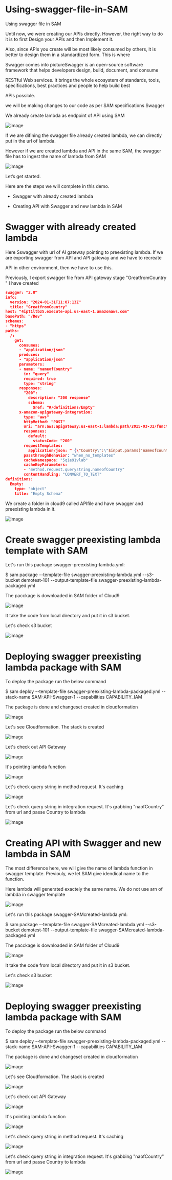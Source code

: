 # Using-swagger-file-in-SAM
Using swagger file in SAM




Until now, we were creating our APIs directly. However, the right way to do it is to first Design your APIs and then Implement it.

Also, since APIs you create will be most likely consumed by others, it is better to design them in a standardized form. This is where 

Swagger comes into pictureSwagger is an open-source software framework that helps developers design, build, document, and consume 

RESTful Web services. It brings the whole ecosystem of standards, tools, specifications, best practices and people to help build best 

APIs possible.

 we will be making changes to our code as per SAM specifications Swagger


We already create lambda as endpoint of API using SAM

![image](https://github.com/felixdagnon/Using-swagger-file-in-SAM/assets/91665833/67aa9157-310e-4152-862b-a7bf445a8a6a)


If we are difining the swagger file already created lambda, we can directly put in the url of lambda.

However if we are created lambda and API in the same SAM, the swagger file has to ingest the name of lambda from SAM

![image](https://github.com/felixdagnon/Using-swagger-file-in-SAM/assets/91665833/2af09993-7e2f-4276-99a0-b098a18f3c49)


Let’s get started.

 Here are the steps we will complete in this demo.

- Swagger with already created lambda

- Creating API with Swagger and new lambda in SAM


# Swagger with already created lambda

Here Sswagger  with url of AI gateway pointing to preexisting lambda. If we are exporting swagger from API and API gateway and we have to recreate

API in other environment, then we have to use this.

Previously, I export swagger file from API gateway stage "GreatfromCountry " I have created

```json
swagger: "2.0"
info:
  version: "2024-01-31T11:07:13Z"
  title: "GreatfromCountry"
host: "4ipt1ltbz5.execute-api.us-east-1.amazonaws.com"
basePath: "/Dev"
schemes:
- "https"
paths:
  /:
    get:
      consumes:
      - "application/json"
      produces:
      - "application/json"
      parameters:
      - name: "nameofCountry"
        in: "query"
        required: true
        type: "string"
      responses:
        "200":
          description: "200 response"
          schema:
            $ref: "#/definitions/Empty"
      x-amazon-apigateway-integration:
        type: "aws"
        httpMethod: "POST"
        uri: "arn:aws:apigateway:us-east-1:lambda:path/2015-03-31/functions/arn:aws:lambda:us-east-1:944020312758:function:GreatFromCountry/invocations"
        responses:
          default:
            statusCode: "200"
        requestTemplates:
          application/json: " {\"Country\":\"$input.params('nameofcountry')\"}"
        passthroughBehavior: "when_no_templates"
        cacheNamespace: "5q1e91vlab"
        cacheKeyParameters:
        - "method.request.querystring.nameofCountry"
        contentHandling: "CONVERT_TO_TEXT"
definitions:
  Empty:
    type: "object"
    title: "Empty Schema"
```

We create a folder in cloud9 called APIfile and have swagger and preexisting lambda in it.

![image](https://github.com/felixdagnon/Using-swagger-file-in-SAM/assets/91665833/198222f0-90ac-41f3-a3ed-75ebd23ddff7)

# Create swagger preexisting lambda template with SAM

Let's run this package swagger-preexisting-lambda.yml:

$ sam package --template-file swagger-preexisting-lambda.yml --s3-bucket demotest-101 --output-template-file swagger-preexisting-lambda-packaged.yml

The pacckage is downloaded in SAM folder of Cloud9

![image](https://github.com/felixdagnon/Using-swagger-file-in-SAM/assets/91665833/92acd7ff-8049-4a4a-b183-8a6951f99bc3)

It take the code from local directory and put it in s3 bucket.

Let's check s3 bucket

![image](https://github.com/felixdagnon/Create-API-and-lambda-events-using-SAM/assets/91665833/6338f502-f995-48cb-8617-3e459dca00e4)


# Deploying swagger preexisting lambda package with SAM

To deploy the package run the below command

$ sam deploy --template-file swagger-preexisting-lambda-packaged.yml --stack-name SAM-API-Swagger-1 --capabilities CAPABILITY_IAM

The package is done and changeset created in cloudformation

![image](https://github.com/felixdagnon/Using-swagger-file-in-SAM/assets/91665833/24981ccb-9523-45bd-a69a-f68b02fb1fb9)

Let's see Cloudformation. The stack is created

![image](https://github.com/felixdagnon/Using-swagger-file-in-SAM/assets/91665833/e8e5a9ce-ebcd-4cf0-a9f6-f3ddfc9e5d89)

Let's check out API Gateway 

![image](https://github.com/felixdagnon/Using-swagger-file-in-SAM/assets/91665833/039be525-f2db-4229-ab16-599489fad858)

It's pointing lambda function

![image](https://github.com/felixdagnon/Using-swagger-file-in-SAM/assets/91665833/39bf4d40-a0ae-4d7b-ac1c-84acfdf0d5c8)

Let's check query string in method request. It's caching

![image](https://github.com/felixdagnon/Using-swagger-file-in-SAM/assets/91665833/7c0b5509-e110-4ad4-bcef-b98706272de4)

Let's check query string in integration request. It's grabbing "naofCountry" from url and passe Country to lambda

![image](https://github.com/felixdagnon/Using-swagger-file-in-SAM/assets/91665833/5ef879ca-7b76-42a6-9c93-4811585e39dc)


# Creating API with Swagger and new lambda in SAM

The most difference here, we will give the name of lambda function in swagger template. Previouly, we let SAM give idendical name to the function.

Here lambda will generated exactely the same name. We do not use arn of lambda in swagger template


![image](https://github.com/felixdagnon/Using-swagger-file-in-SAM/assets/91665833/bece4023-cc77-4244-a859-81b200f53cd9)


Let's run this package swagger-SAMcreated-lambda.yml:

$ sam package --template-file swagger-SAMcreated-lambda.yml --s3-bucket demotest-101 --output-template-file swagger-SAMcreated-lambda-packaged.yml

The pacckage is downloaded in SAM folder of Cloud9

![image](https://github.com/felixdagnon/Using-swagger-file-in-SAM/assets/91665833/92acd7ff-8049-4a4a-b183-8a6951f99bc3)

It take the code from local directory and put it in s3 bucket.

Let's check s3 bucket

![image](https://github.com/felixdagnon/Create-API-and-lambda-events-using-SAM/assets/91665833/6338f502-f995-48cb-8617-3e459dca00e4)


# Deploying swagger preexisting lambda package with SAM

To deploy the package run the below command

$ sam deploy --template-file swagger-preexisting-lambda-packaged.yml --stack-name SAM-API-Swagger-1 --capabilities CAPABILITY_IAM

The package is done and changeset created in cloudformation

![image](https://github.com/felixdagnon/Using-swagger-file-in-SAM/assets/91665833/24981ccb-9523-45bd-a69a-f68b02fb1fb9)

Let's see Cloudformation. The stack is created

![image](https://github.com/felixdagnon/Using-swagger-file-in-SAM/assets/91665833/e8e5a9ce-ebcd-4cf0-a9f6-f3ddfc9e5d89)

Let's check out API Gateway 

![image](https://github.com/felixdagnon/Using-swagger-file-in-SAM/assets/91665833/039be525-f2db-4229-ab16-599489fad858)

It's pointing lambda function

![image](https://github.com/felixdagnon/Using-swagger-file-in-SAM/assets/91665833/39bf4d40-a0ae-4d7b-ac1c-84acfdf0d5c8)

Let's check query string in method request. It's caching

![image](https://github.com/felixdagnon/Using-swagger-file-in-SAM/assets/91665833/7c0b5509-e110-4ad4-bcef-b98706272de4)

Let's check query string in integration request. It's grabbing "naofCountry" from url and passe Country to lambda

![image](https://github.com/felixdagnon/Using-swagger-file-in-SAM/assets/91665833/5ef879ca-7b76-42a6-9c93-4811585e39dc)














